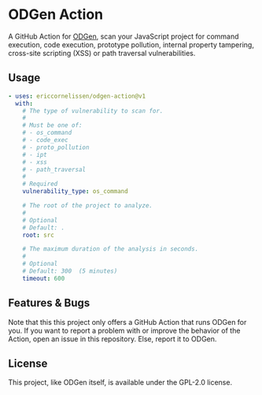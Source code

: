# ODGen Action

A GitHub Action for [ODGen](https://github.com/Song-Li/ODGen), scan your
JavaScript project for command execution, code execution, prototype pollution,
internal property tampering, cross-site scripting (XSS) or path traversal
vulnerabilities.

## Usage

```yml
- uses: ericcornelissen/odgen-action@v1
  with:
    # The type of vulnerability to scan for.
    #
    # Must be one of:
    # - os_command
    # - code_exec
    # - proto_pollution
    # - ipt
    # - xss
    # - path_traversal
    #
    # Required
    vulnerability_type: os_command

    # The root of the project to analyze.
    #
    # Optional
    # Default: .
    root: src

    # The maximum duration of the analysis in seconds.
    #
    # Optional
    # Default: 300  (5 minutes)
    timeout: 600
```

## Features & Bugs

Note that this this project only offers a GitHub Action that runs ODGen for you.
If you want to report a problem with or improve the behavior of the Action, open
an issue in this repository. Else, report it to ODGen.

## License

This project, like ODGen itself, is available under the GPL-2.0 license.
